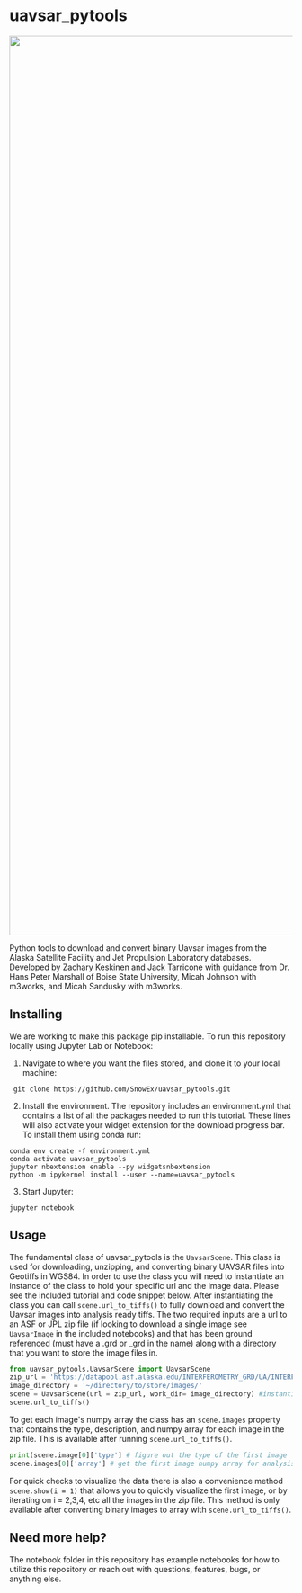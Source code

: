 # uavsar_pytools

<img src="https://github.com/SnowEx/uavsar_pytools/blob/main/title_figure.png" width="1600">

Python tools to download and convert binary Uavsar images from the Alaska Satellite Facility and Jet Propulsion Laboratory databases. Developed by Zachary Keskinen and Jack Tarricone with guidance from Dr. Hans Peter Marshall of Boise State University, Micah Johnson with m3works, and Micah Sandusky with m3works.

## Installing

We are working to make this package pip installable. To run this repository locally using Jupyter Lab or Notebook:

1. Navigate to where you want the files stored, and clone it to your local machine:

```console
 git clone https://github.com/SnowEx/uavsar_pytools.git
 ```

2. Install the environment. The repository includes an environment.yml that contains a list of all the packages needed to run this tutorial. These lines will also activate your widget extension for the download progress bar. To install them using conda run:

```console
conda env create -f environment.yml
conda activate uavsar_pytools
jupyter nbextension enable --py widgetsnbextension
python -m ipykernel install --user --name=uavsar_pytools
```

3. Start Jupyter:

```console
jupyter notebook
```


## Usage

The fundamental class of uavsar_pytools is the `UavsarScene`. This class is used for downloading, unzipping, and converting binary UAVSAR files into Geotiffs in WGS84. In order to use the class you will need to instantiate an instance of the class to hold your specific url and the image data. Please see the included tutorial and code snippet below. After instantiating the class you can call `scene.url_to_tiffs()` to fully download and convert the Uavsar images into analysis ready tiffs. The two required inputs are a url to an ASF or JPL zip file (if looking to download a single image see `UavsarImage` in the included notebooks) and that has been ground referenced (must have a .grd or \_grd in the name) along with a directory that you want to store the image files in.

```python
from uavsar_pytools.UavsarScene import UavsarScene
zip_url = 'https://datapool.asf.alaska.edu/INTERFEROMETRY_GRD/UA/INTERFEROGRAM_OR_POLSAR_GRD.zip'
image_directory = '~/directory/to/store/images/'
scene = UavsarScene(url = zip_url, work_dir= image_directory) #instantiating an instance of the UavsarScene class.
scene.url_to_tiffs()
```

To get each image's numpy array the class has an `scene.images` property that contains the type, description, and numpy array for each image in the zip file. This is available after running `scene.url_to_tiffs()`.

```python
print(scene.image[0]['type'] # figure out the type of the first image
scene.images[0]['array'] # get the first image numpy array for analysis
```

For quick checks to visualize the data there is also a convenience method `scene.show(i = 1)` that allows you to quickly visualize the first image, or by iterating on i = 2,3,4, etc all the images in the zip file. This method is only available after converting binary images to array with `scene.url_to_tiffs()`.

## Need more help?

The notebook folder in this repository has example notebooks for how to utilize this repository or reach out with questions, features, bugs, or anything else.
